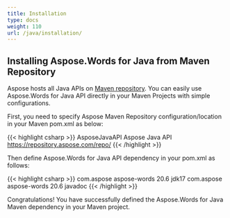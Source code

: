 ```yaml
---
title: Installation
type: docs
weight: 110
url: /java/installation/
---
```


## **Installing Aspose.Words for Java from Maven Repository**
Aspose hosts all Java APIs on [Maven repository](https://repository.aspose.com/webapp/#/artifacts/browse/tree/General/repo/com/aspose). You can easily use Aspose.Words for Java API directly in your Maven Projects with simple configurations.

First, you need to specify Aspose Maven Repository configuration/location in your Maven pom.xml as below:

{{< highlight csharp >}}
<repositories>
    <repository>
        <id>AsposeJavaAPI</id>
        <name>Aspose Java API</name>
        <url>https://repository.aspose.com/repo/</url>
    </repository>
</repositories>
{{< /highlight >}}

Then define Aspose.Words for Java API dependency in your pom.xml as follows:

{{< highlight csharp >}}
<dependencies>
    <dependency>
        <groupId>com.aspose</groupId>
        <artifactId>aspose-words</artifactId>
        <version>20.6</version>
        <classifier>jdk17</classifier>
    </dependency>
    <dependency>
        <groupId>com.aspose</groupId>
        <artifactId>aspose-words</artifactId>
        <version>20.6</version>
        <classifier>javadoc</classifier>
    </dependency>
</dependencies>
{{< /highlight >}}

Congratulations! You have successfully defined the Aspose.Words for Java Maven dependency in your Maven project.